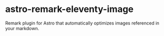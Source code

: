 # astro-remark-eleventy-image
Remark plugin for Astro that automatically optimizes images referenced in your markdown.
